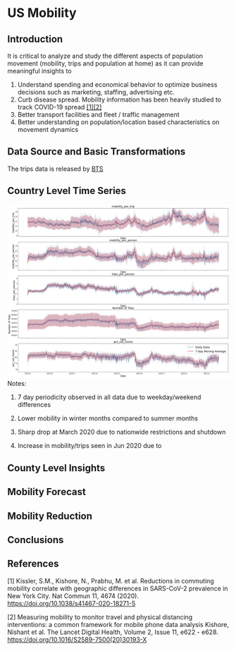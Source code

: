 ﻿# US Mobility

## Introduction

It is critical to analyze and study the different aspects of population movement (mobility, trips and population at home)
as it can provide meaningful insights to 

1.	Understand spending and economical behavior to optimize business decisions such as marketing, staffing, advertising etc.
2.	Curb disease spread. Mobility information has been heavily studied to track COVID-19 spread [[1]](#1)[[2]](#2)
3.	Better transport facilities and fleet / traffic management 
4.	Better understanding on  population/location based characteristics on movement dynamics


## Data Source and Basic Transformations
The trips data is released by [BTS](https://data.bts.gov/Research-and-Statistics/Trips-by-Distance/w96p-f2qv) 


## Country Level Time Series

![Image 1](https://github.com/swami84/US_Mobility_BTS/blob/master/Data/output/images/Metrics%20Plot%20Time%20Series.jpg)
Notes:
1. 7 day periodicity observed in all data due to weekday/weekend differences

2. Lower mobility in winter months compared to summer months

3. Sharp drop at March 2020 due to nationwide restrictions and shutdown

4. Increase in mobility/trips seen in Jun 2020 due to 

## County Level Insights


## Mobility Forecast


## Mobility Reduction



## Conclusions

## References

<a id="1">[1]</a> 
Kissler, S.M., Kishore, N., Prabhu, M. et al. Reductions in commuting mobility correlate with 
geographic differences in SARS-CoV-2 prevalence in New York City. 
Nat Commun 11, 4674 (2020). https://doi.org/10.1038/s41467-020-18271-5

<a id="2">[2]</a> 
Measuring mobility to monitor travel and physical distancing interventions: a common framework for mobile phone data analysis
Kishore, Nishant et al.
The Lancet Digital Health, Volume 2, Issue 11, e622 - e628. https://doi.org/10.1016/S2589-7500(20)30193-X